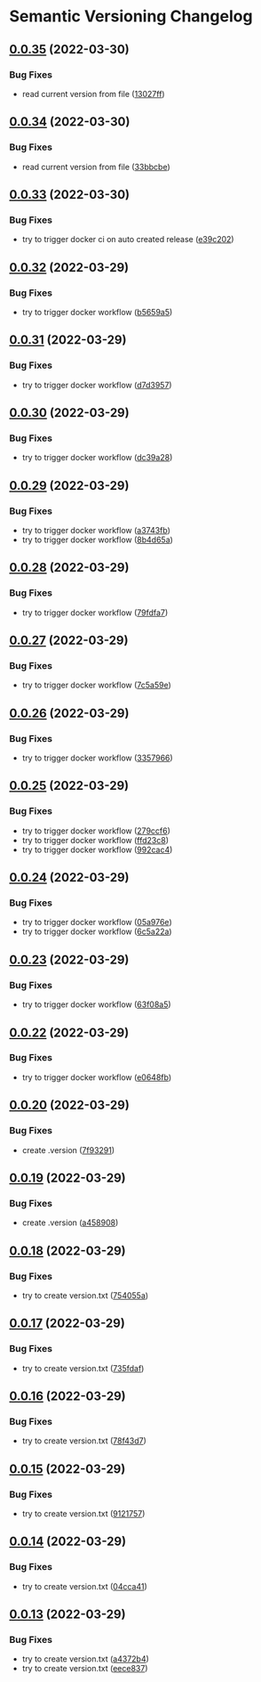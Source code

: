 # Semantic Versioning Changelog

## [0.0.35](https://github.com/halm4d/go-arbitrage-bot/compare/v0.0.34...v0.0.35) (2022-03-30)


### Bug Fixes

* read current version from file ([13027ff](https://github.com/halm4d/go-arbitrage-bot/commit/13027ff7ab2123c857fb43555c0095f17dced13d))

## [0.0.34](https://github.com/halm4d/go-arbitrage-bot/compare/v0.0.33...v0.0.34) (2022-03-30)


### Bug Fixes

* read current version from file ([33bbcbe](https://github.com/halm4d/go-arbitrage-bot/commit/33bbcbe4c26d42fe6d841d1e33377a12203a2f8b))

## [0.0.33](https://github.com/halm4d/go-arbitrage-bot/compare/v0.0.32...v0.0.33) (2022-03-30)


### Bug Fixes

* try to trigger docker ci on auto created release ([e39c202](https://github.com/halm4d/go-arbitrage-bot/commit/e39c20250b3214dfdd1a4c67186b1fd235ccd5a1))

## [0.0.32](https://github.com/halm4d/go-arbitrage-bot/compare/v0.0.31...v0.0.32) (2022-03-29)


### Bug Fixes

* try to trigger docker workflow ([b5659a5](https://github.com/halm4d/go-arbitrage-bot/commit/b5659a57ba77ea510389381fd91808e0bc6d4831))

## [0.0.31](https://github.com/halm4d/go-arbitrage-bot/compare/v0.0.30...v0.0.31) (2022-03-29)


### Bug Fixes

* try to trigger docker workflow ([d7d3957](https://github.com/halm4d/go-arbitrage-bot/commit/d7d395784088172d2e220d599a7fda697e6278e8))

## [0.0.30](https://github.com/halm4d/go-arbitrage-bot/compare/v0.0.29...v0.0.30) (2022-03-29)


### Bug Fixes

* try to trigger docker workflow ([dc39a28](https://github.com/halm4d/go-arbitrage-bot/commit/dc39a280974172cba4d0b027b113cb801437993a))

## [0.0.29](https://github.com/halm4d/go-arbitrage-bot/compare/v0.0.28...v0.0.29) (2022-03-29)


### Bug Fixes

* try to trigger docker workflow ([a3743fb](https://github.com/halm4d/go-arbitrage-bot/commit/a3743fbe2371efda9bb2eff9d02c718aa940fcbc))
* try to trigger docker workflow ([8b4d65a](https://github.com/halm4d/go-arbitrage-bot/commit/8b4d65abbfc8223a4c9b3fb87f92468bfb1675f0))

## [0.0.28](https://github.com/halm4d/go-arbitrage-bot/compare/v0.0.27...v0.0.28) (2022-03-29)


### Bug Fixes

* try to trigger docker workflow ([79fdfa7](https://github.com/halm4d/go-arbitrage-bot/commit/79fdfa745852d7160bfbee40a8d0b2a1ca0483c8))

## [0.0.27](https://github.com/halm4d/go-arbitrage-bot/compare/v0.0.26...v0.0.27) (2022-03-29)


### Bug Fixes

* try to trigger docker workflow ([7c5a59e](https://github.com/halm4d/go-arbitrage-bot/commit/7c5a59e9b1c4856027f73e297c1ef55c18d3ef64))

## [0.0.26](https://github.com/halm4d/go-arbitrage-bot/compare/v0.0.25...v0.0.26) (2022-03-29)


### Bug Fixes

* try to trigger docker workflow ([3357966](https://github.com/halm4d/go-arbitrage-bot/commit/3357966ceccc0f4155841404611de1062f7e502a))

## [0.0.25](https://github.com/halm4d/go-arbitrage-bot/compare/v0.0.24...v0.0.25) (2022-03-29)


### Bug Fixes

* try to trigger docker workflow ([279ccf6](https://github.com/halm4d/go-arbitrage-bot/commit/279ccf693bce5a1ce428d98c96b7fbd3b5f79e11))
* try to trigger docker workflow ([ffd23c8](https://github.com/halm4d/go-arbitrage-bot/commit/ffd23c8e90c9aa8c8c9346984ec39fa65ddd11ce))
* try to trigger docker workflow ([992cac4](https://github.com/halm4d/go-arbitrage-bot/commit/992cac466b6f2f6109b2ddb1477be13b34086478))

## [0.0.24](https://github.com/halm4d/go-arbitrage-bot/compare/v0.0.23...v0.0.24) (2022-03-29)


### Bug Fixes

* try to trigger docker workflow ([05a976e](https://github.com/halm4d/go-arbitrage-bot/commit/05a976ef720c4a0f950a9cdf473006654b1efacd))
* try to trigger docker workflow ([6c5a22a](https://github.com/halm4d/go-arbitrage-bot/commit/6c5a22a367347988f67c6cc5aa600578960ef635))

## [0.0.23](https://github.com/halm4d/go-arbitrage-bot/compare/v0.0.22...v0.0.23) (2022-03-29)


### Bug Fixes

* try to trigger docker workflow ([63f08a5](https://github.com/halm4d/go-arbitrage-bot/commit/63f08a5ff2014e7bc84c37ae93e5afeddc08a062))

## [0.0.22](https://github.com/halm4d/go-arbitrage-bot/compare/v0.0.21...v0.0.22) (2022-03-29)


### Bug Fixes

* try to trigger docker workflow ([e0648fb](https://github.com/halm4d/go-arbitrage-bot/commit/e0648fb82c8f0989d25343bdbd778584faa2ba69))

## [0.0.20](https://github.com/halm4d/go-arbitrage-bot/compare/v0.0.19...v0.0.20) (2022-03-29)


### Bug Fixes

* create .version ([7f93291](https://github.com/halm4d/go-arbitrage-bot/commit/7f93291e0c52b149f8b551e661c8028d2f81ee31))

## [0.0.19](https://github.com/halm4d/go-arbitrage-bot/compare/v0.0.18...v0.0.19) (2022-03-29)


### Bug Fixes

* create .version ([a458908](https://github.com/halm4d/go-arbitrage-bot/commit/a458908c5a93de33dcc8d20708940b29e5e112e4))

## [0.0.18](https://github.com/halm4d/go-arbitrage-bot/compare/v0.0.17...v0.0.18) (2022-03-29)


### Bug Fixes

* try to create version.txt ([754055a](https://github.com/halm4d/go-arbitrage-bot/commit/754055a204c4516f79c461821868fe85fabd9913))

## [0.0.17](https://github.com/halm4d/go-arbitrage-bot/compare/v0.0.16...v0.0.17) (2022-03-29)


### Bug Fixes

* try to create version.txt ([735fdaf](https://github.com/halm4d/go-arbitrage-bot/commit/735fdaf1e5ccbc29c9a28435e967f5bf33b607de))

## [0.0.16](https://github.com/halm4d/go-arbitrage-bot/compare/v0.0.15...v0.0.16) (2022-03-29)


### Bug Fixes

* try to create version.txt ([78f43d7](https://github.com/halm4d/go-arbitrage-bot/commit/78f43d7bd699565497d92eccd3b09fb32f17da8d))

## [0.0.15](https://github.com/halm4d/go-arbitrage-bot/compare/v0.0.14...v0.0.15) (2022-03-29)


### Bug Fixes

* try to create version.txt ([9121757](https://github.com/halm4d/go-arbitrage-bot/commit/9121757917a866f98c9795820eb4d69ee93440e4))

## [0.0.14](https://github.com/halm4d/go-arbitrage-bot/compare/v0.0.13...v0.0.14) (2022-03-29)


### Bug Fixes

* try to create version.txt ([04cca41](https://github.com/halm4d/go-arbitrage-bot/commit/04cca417d0935d721343714a548eab519a513c51))

## [0.0.13](https://github.com/halm4d/go-arbitrage-bot/compare/v0.0.12...v0.0.13) (2022-03-29)


### Bug Fixes

* try to create version.txt ([a4372b4](https://github.com/halm4d/go-arbitrage-bot/commit/a4372b4b658bd1da5a7938a3bb2931d90dc2ad4a))
* try to create version.txt ([eece837](https://github.com/halm4d/go-arbitrage-bot/commit/eece8376824c5cad6f23d837f5152a9cf945d3ca))
